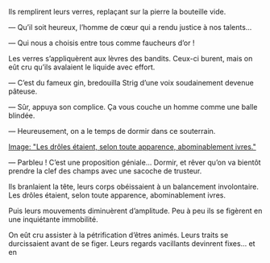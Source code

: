 Ils remplirent leurs verres, replaçant sur la pierre la bouteille vide.

— Qu’il soit heureux, l’homme de cœur qui a rendu justice à nos talents...

— Qui nous a choisis entre tous comme faucheurs d’or !

Les verres s’appliquèrent aux lèvres des bandits. Ceux-ci burent, mais on
eût cru qu’ils avalaient le liquide avec effort.

— C’est du fameux gin, bredouilla Strig d’une voix soudainement devenue pâteuse.

— Sûr, appuya son complice. Ça vous couche un homme comme une balle blindée.

— Heureusement, on a le temps de dormir dans ce souterrain.

[Image: "Les drôles étaient, selon toute apparence, abominablement ivres."](../images/1-page-336.JPG)

— Parbleu ! C’est une proposition géniale... Dormir, et rêver qu’on va
bientôt prendre la clef des champs avec une sacoche de trusteur.

Ils branlaient la tête, leurs corps obéissaient à un balancement involontaire. Les drôles étaient, selon toute apparence, abominablement ivres.

Puis leurs mouvements diminuèrent d’amplitude. Peu à peu ils se figèrent en une inquiétante immobilité.

On eût cru assister à la pétrification d’êtres animés. Leurs traits se durcissaient avant de se figer. Leurs regards vacillants devinrent fixes... et en
